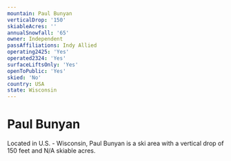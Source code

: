 ```yaml
---
mountain: Paul Bunyan
verticalDrop: '150'
skiableAcres: ''
annualSnowfall: '65'
owner: Independent
passAffiliations: Indy Allied
operating2425: 'Yes'
operated2324: 'Yes'
surfaceLiftsOnly: 'Yes'
openToPublic: 'Yes'
skied: 'No'
country: USA
state: Wisconsin
---
```


# Paul Bunyan

Located in U.S. - Wisconsin, Paul Bunyan is a ski area with a vertical drop of 150 feet and N/A skiable acres.
